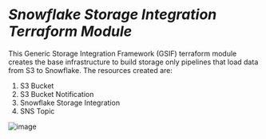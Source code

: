 # _Snowflake Storage Integration Terraform Module_


This Generic Storage Integration Framework (GSIF) terraform module creates the base infrastructure to build storage only pipelines that load data from S3 to Snowflake. The resources created are:

1. S3 Bucket
2. S3 Bucket Notification
3. Snowflake Storage Integration
4. SNS Topic

![image](https://user-images.githubusercontent.com/72515998/152384417-8fd44df4-e5ce-48ee-a402-14da426369d3.png)
